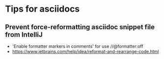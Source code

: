 # Tips for asciidocs

## Prevent force-reformatting asciidoc snippet file from IntelliJ 
- 'Enable formatter markers in comments' for use //@formatter:off
- https://www.jetbrains.com/help/idea/reformat-and-rearrange-code.html
